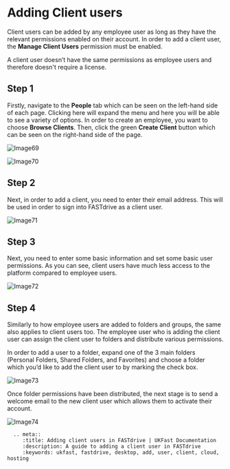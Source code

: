 # Adding Client users

Client users can be added by any employee user as long as they have the relevant permissions enabled on their account. In order to add a client user, the __Manage Client Users__ permission must be enabled.

A client user doesn’t have the same permissions as employee users and therefore doesn't require a license.

## Step 1

Firstly, navigate to the __People__ tab which can be seen on the left-hand side of each page. Clicking here will expand the menu and here you will be able to see a variety of options. In order to create an employee, you want to choose __Browse Clients__. Then, click the green __Create Client__ button which can be seen on the right-hand side of the page.

![Image69](files/Image69.png)

![Image70](files/Image70.png)

## Step 2

Next, in order to add a client, you need to enter their email address. This will be used in order to sign into FASTdrive as a client user.

![Image71](files/Image71.png)

## Step 3

Next, you need to enter some basic information and set some basic user permissions. As you can see, client users have much less access to the platform compared to employee users.

![Image72](files/Image72.png)

## Step 4

Similarly to how employee users are added to folders and groups, the same also applies to client users too. The employee user who is adding the client user can assign the client user to folders and distribute various permissions.

In order to add a user to a folder, expand one of the 3 main folders (Personal Folders, Shared Folders, and Favorites) and choose a folder which you’d like to add the client user to by marking the check box.

![Image73](files/Image73.png)

Once folder permissions have been distributed, the next stage is to send a welcome email to the new client user which allows them to activate their account.

![Image74](files/Image74.png)

```eval_rst
  .. meta::
     :title: Adding client users in FASTdrive | UKFast Documentation
     :description: A guide to adding a client user in FASTdrive
     :keywords: ukfast, fastdrive, desktop, add, user, client, cloud, hosting

